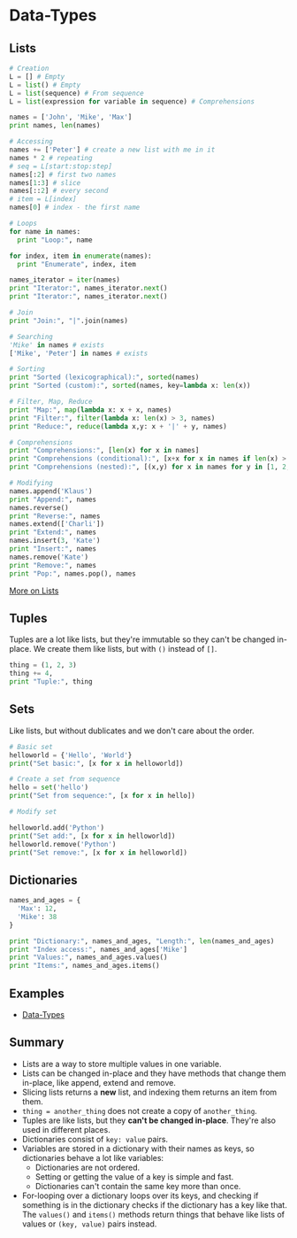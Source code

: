 # Data-Types

## Lists

```python
# Creation
L = [] # Empty
L = list() # Empty
L = list(sequence) # From sequence
L = list(expression for variable in sequence) # Comprehensions

names = ['John', 'Mike', 'Max']
print names, len(names)

# Accessing
names += ['Peter'] # create a new list with me in it
names * 2 # repeating
# seq = L[start:stop:step]
names[:2] # first two names
names[1:3] # slice
names[::2] # every second
# item = L[index]
names[0] # index - the first name

# Loops
for name in names:
  print "Loop:", name

for index, item in enumerate(names):
  print "Enumerate", index, item

names_iterator = iter(names)
print "Iterator:", names_iterator.next()
print "Iterator:", names_iterator.next()

# Join
print "Join:", "|".join(names)

# Searching
'Mike' in names # exists
['Mike', 'Peter'] in names # exists

# Sorting
print "Sorted (lexicographical):", sorted(names)
print "Sorted (custom):", sorted(names, key=lambda x: len(x))

# Filter, Map, Reduce
print "Map:", map(lambda x: x + x, names)
print "Filter:", filter(lambda x: len(x) > 3, names)
print "Reduce:", reduce(lambda x,y: x + '|' + y, names)

# Comprehensions
print "Comprehensions:", [len(x) for x in names]
print "Comprehensions (conditional):", [x+x for x in names if len(x) > 3]
print "Comprehensions (nested):", [(x,y) for x in names for y in [1, 2, 3]]

# Modifying
names.append('Klaus')
print "Append:", names
names.reverse()
print "Reverse:", names
names.extend(['Charli'])
print "Extend:", names
names.insert(3, 'Kate')
print "Insert:", names
names.remove('Kate')
print "Remove:", names
print "Pop:", names.pop(), names
```

[More on Lists](https://docs.python.org/3/tutorial/datastructures.html#more-on-lists)

## Tuples

Tuples are a lot like lists, but they're immutable so they can't be changed in-place. We create them like lists, but with `()` instead of `[]`.

```python
thing = (1, 2, 3)
thing += 4,
print "Tuple:", thing
```

## Sets

Like lists, but without dublicates and we don't care about the order.

```python
# Basic set
helloworld = {'Hello', 'World'}
print("Set basic:", [x for x in helloworld])

# Create a set from sequence
hello = set('hello')
print("Set from sequence:", [x for x in hello])

# Modify set

helloworld.add('Python')
print("Set add:", [x for x in helloworld])
helloworld.remove('Python')
print("Set remove:", [x for x in helloworld])
```

## Dictionaries

```python
names_and_ages = {
  'Max': 12,
  'Mike': 38
}

print "Dictionary:", names_and_ages, "Length:", len(names_and_ages)
print "Index access:", names_and_ages['Mike']
print "Values:", names_and_ages.values()
print "Items:", names_and_ages.items()
```

## Examples

* [Data-Types](../examples/data-types.py)

## Summary

* Lists are a way to store multiple values in one variable.
* Lists can be changed in-place and they have methods that change them in-place, like append, extend and remove.
* Slicing lists returns a **new** list, and indexing them returns an item from them.
* `thing = another_thing` does not create a copy of `another_thing`.
* Tuples are like lists, but they **can't be changed in-place**. They're also used in different places.
* Dictionaries consist of `key: value` pairs.
* Variables are stored in a dictionary with their names as keys, so dictionaries behave a lot like variables:
  * Dictionaries are not ordered.
  * Setting or getting the value of a key is simple and fast.
  * Dictionaries can't contain the same key more than once.
* For-looping over a dictionary loops over its keys, and checking if something is in the dictionary checks if the dictionary has a key like that. The `values()` and `items()` methods return things that behave like lists of values or `(key, value)` pairs instead.
